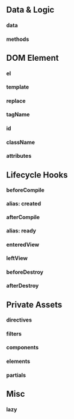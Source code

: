## Data & Logic

#### data
#### methods

## DOM Element

#### el
#### template
#### replace
#### tagName
#### id
#### className
#### attributes

## Lifecycle Hooks

#### beforeCompile
**alias: created**

#### afterCompile
**alias: ready**

#### enteredView
#### leftView
#### beforeDestroy
#### afterDestroy

## Private Assets

#### directives
#### filters
#### components
#### elements
#### partials

## Misc

#### lazy